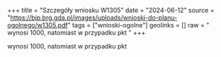 +++
title = "Szczegóły wniosku W1305"
date = "2024-06-12"
source = "https://bip.brg.gda.pl/images/uploads/wnioski-do-planu-ogolnego/w1305.pdf"
tags = ["wnioski-ogolne"]
geolinks = []
raw = " wynosi 1000, natomiast w przypadku pkt "
+++

 wynosi 1000, natomiast w przypadku pkt 


